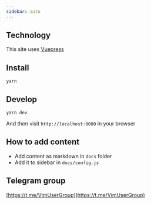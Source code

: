 ```yaml
---
sidebar: auto
---
```


## Technology

This site uses [Vuepress](https://v1.vuepress.vuejs.org/guide/getting-started.html##quick-start)

## Install

```
yarn 
```

## Develop

```
yarn dev
```

And then visit `http://localhost:8080` in your browser

## How to add content

- Add content as markdown in `docs` folder
- Add it to sidebar in `docs/config.js`


## Telegram group

[https://t.me/VimUserGroup](https://t.me/VimUserGroup)
